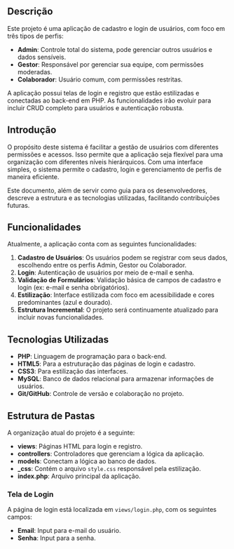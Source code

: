 ## Descrição

Este projeto é uma aplicação de cadastro e login de usuários, com foco em três tipos de perfis:

- **Admin**: Controle total do sistema, pode gerenciar outros usuários e dados sensíveis.
- **Gestor**: Responsável por gerenciar sua equipe, com permissões moderadas.
- **Colaborador**: Usuário comum, com permissões restritas.

A aplicação possui telas de login e registro que estão estilizadas e conectadas ao back-end em PHP. As funcionalidades irão evoluir para incluir CRUD completo para usuários e autenticação robusta.

## Introdução

O propósito deste sistema é facilitar a gestão de usuários com diferentes permissões e acessos. Isso permite que a aplicação seja flexível para uma organização com diferentes níveis hierárquicos. Com uma interface simples, o sistema permite o cadastro, login e gerenciamento de perfis de maneira eficiente.

Este documento, além de servir como guia para os desenvolvedores, descreve a estrutura e as tecnologias utilizadas, facilitando contribuições futuras.

## Funcionalidades

Atualmente, a aplicação conta com as seguintes funcionalidades:

1. **Cadastro de Usuários**: Os usuários podem se registrar com seus dados, escolhendo entre os perfis Admin, Gestor ou Colaborador.
2. **Login**: Autenticação de usuários por meio de e-mail e senha.
3. **Validação de Formulários**: Validação básica de campos de cadastro e login (ex: e-mail e senha obrigatórios).
4. **Estilização**: Interface estilizada com foco em acessibilidade e cores predominantes (azul e dourado).
5. **Estrutura Incremental**: O projeto será continuamente atualizado para incluir novas funcionalidades.

## Tecnologias Utilizadas

- **PHP**: Linguagem de programação para o back-end.
- **HTML5**: Para a estruturação das páginas de login e cadastro.
- **CSS3**: Para estilização das interfaces.
- **MySQL**: Banco de dados relacional para armazenar informações de usuários.
- **Git/GitHub**: Controle de versão e colaboração no projeto.

## Estrutura de Pastas

A organização atual do projeto é a seguinte:

- **views**: Páginas HTML para login e registro.
- **controllers**: Controladores que gerenciam a lógica da aplicação.
- **models**: Conectam a lógica ao banco de dados.
- **_css**: Contém o arquivo `style.css` responsável pela estilização.
- **index.php**: Arquivo principal da aplicação.

### Tela de Login

A página de login está localizada em `views/login.php`, com os seguintes campos:
- **Email**: Input para e-mail do usuário.
- **Senha**: Input para a senha.
